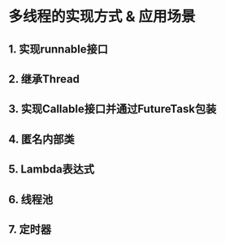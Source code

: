 # 多线程的实现方式 & 应用场景

## 1. 实现runnable接口
## 2. 继承Thread
## 3. 实现Callable接口并通过FutureTask包装
## 4. 匿名内部类
## 5. Lambda表达式
## 6. 线程池
## 7. 定时器
